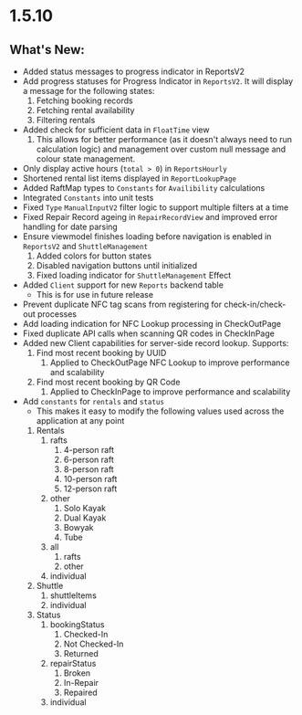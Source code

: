 # 1.5.10

## What's New:
- Added status messages to progress indicator in ReportsV2
- Add progress statuses for Progress Indicator in `ReportsV2`. It will display a message for the following states:
	1. Fetching booking records
	2. Fetching rental availability
	3. Filtering rentals
- Added check for sufficient data in `FloatTime` view
	1. This allows for better performance (as it doesn't always need to run calculation logic) and management over custom null message and colour state management.
- Only display active hours (`total > 0`) in `ReportsHourly`
- Shortened rental list items displayed in `ReportLookupPage`
- Added RaftMap types to `Constants` for `Availibility` calculations
- Integrated `Constants` into unit tests
- Fixed `Type` `ManualInputV2` filter logic to support multiple filters at a time
- Fixed Repair Record ageing in `RepairRecordView` and improved error handling for date parsing 
- Ensure viewmodel finishes loading before navigation is enabled in `ReportsV2` and `ShuttleManagement`
	1. Added colors for button states
	2. Disabled navigation buttons until initialized
	3. Fixed loading indicator for `ShuttleManagement` Effect
- Added `Client` support for new `Reports` backend table
	- This is for use in future release
- Prevent duplicate NFC tag scans from registering for check-in/check-out processes
- Add loading indication for NFC Lookup processing in CheckOutPage
- Fixed duplicate API calls when scanning QR codes in CheckInPage
- Added new Client capabilities for server-side record lookup. Supports:
	1. Find most recent booking by UUID
		1. Applied to CheckOutPage NFC Lookup to improve performance and scalability
	2. Find most recent booking by QR Code
		1. Applied to CheckInPage to improve performance and scalability
- Add `constants` for `rentals` and `status`
    - This makes it easy to modify the following values used across the application at any point
	1. Rentals
		1. rafts
			1. 4-person raft
			2. 6-person raft
			3. 8-person raft
			4. 10-person raft
			5. 12-person raft
		2. other
			1. Solo Kayak
			2. Dual Kayak 
			3. Bowyak
			4. Tube
		3. all
			1. rafts
			2. other
		4. individual
	2. Shuttle
		1. shuttleItems
		2. individual
	3. Status
		1. bookingStatus
			1. Checked-In
			2. Not Checked-In
			3. Returned
		2. repairStatus
			1. Broken
			2. In-Repair
			3. Repaired
		3. individual